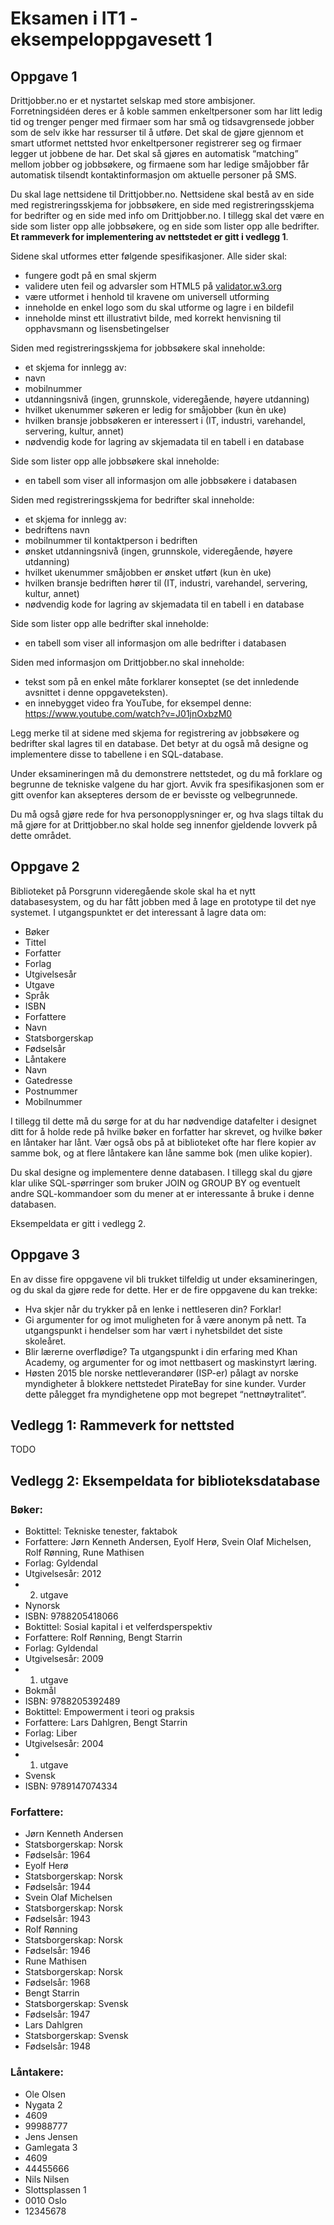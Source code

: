 # Eksamen i IT1 - eksempeloppgavesett 1

## Oppgave 1
Drittjobber.no er et nystartet selskap med store ambisjoner. Forretningsidéen deres er å koble sammen enkeltpersoner som har litt ledig tid og trenger penger med firmaer som har små og tidsavgrensede jobber som de selv ikke har ressurser til å utføre. Det skal de gjøre gjennom et smart utformet nettsted hvor enkeltpersoner registrerer seg og firmaer legger ut jobbene de har. Det skal så gjøres en automatisk “matching” mellom jobber og jobbsøkere, og firmaene som har ledige småjobber får automatisk tilsendt kontaktinformasjon om aktuelle personer på SMS.

Du skal lage nettsidene til Drittjobber.no. Nettsidene skal bestå av en side med registreringsskjema for jobbsøkere, en side med registreringsskjema for bedrifter og en side med info om Drittjobber.no. I tillegg skal det være en side som lister opp alle jobbsøkere, og en side som lister opp alle bedrifter. **Et rammeverk for implementering av nettstedet er gitt i vedlegg 1**.

Sidene skal utformes etter følgende spesifikasjoner. Alle sider skal:
* fungere godt på en smal skjerm
* validere uten feil og advarsler som HTML5 på [validator.w3.org](https://validator.w3.org)
* være utformet i henhold til kravene om universell utforming
* inneholde en enkel logo som du skal utforme og lagre i en bildefil
* inneholde minst ett illustrativt bilde, med korrekt henvisning til opphavsmann og lisensbetingelser

Siden med registreringsskjema for jobbsøkere skal inneholde:
* et skjema for innlegg av:
 * navn
 * mobilnummer
 * utdanningsnivå (ingen, grunnskole, videregående, høyere utdanning)
 * hvilket ukenummer søkeren er ledig for småjobber (kun èn uke)
 * hvilken bransje jobbsøkeren er interessert i (IT, industri, varehandel, servering, kultur, annet)
* nødvendig kode for lagring av skjemadata til en tabell i en database

Side som lister opp alle jobbsøkere skal inneholde:
* en tabell som viser all informasjon om alle jobbsøkere i databasen

Siden med registreringsskjema for bedrifter skal inneholde:
* et skjema for innlegg av:
 * bedriftens navn
 * mobilnummer til kontaktperson i bedriften
 * ønsket utdanningsnivå (ingen, grunnskole, videregående, høyere utdanning)
 * hvilket ukenummer småjobben er ønsket utført (kun èn uke)
 * hvilken bransje bedriften hører til (IT, industri, varehandel, servering, kultur, annet)
* nødvendig kode for lagring av skjemadata til en tabell i en database

Side som lister opp alle bedrifter skal inneholde:
* en tabell som viser all informasjon om alle bedrifter i databasen

Siden med informasjon om Drittjobber.no skal inneholde:
* tekst som på en enkel måte forklarer konseptet (se det innledende avsnittet i denne oppgaveteksten).
* en innebygget video fra YouTube, for eksempel denne: https://www.youtube.com/watch?v=J01jnOxbzM0 

Legg merke til at sidene med skjema for registrering av jobbsøkere og bedrifter skal lagres til en database. Det betyr at du også må designe og implementere disse to tabellene i en SQL-database.

Under eksamineringen må du demonstrere nettstedet, og du må forklare og begrunne de tekniske valgene du har gjort. Avvik fra spesifikasjonen som er gitt ovenfor kan aksepteres dersom de er bevisste og velbegrunnede. 

Du må også gjøre rede for hva personopplysninger er, og hva slags tiltak du må gjøre for at Drittjobber.no skal holde seg innenfor gjeldende lovverk på dette området.


## Oppgave 2
Biblioteket på Porsgrunn videregående skole skal ha et nytt databasesystem, og du har fått jobben med å lage en prototype til det nye systemet. I utgangspunktet er det interessant å lagre data om:

* Bøker
 * Tittel
 * Forfatter
 * Forlag
 * Utgivelsesår
 * Utgave
 * Språk
 * ISBN
* Forfattere 
 * Navn
 * Statsborgerskap
 * Fødselsår
* Låntakere
 * Navn
 * Gatedresse
 * Postnummer
 * Mobilnummer

I tillegg til dette må du sørge for at du har nødvendige datafelter i designet ditt for å holde rede på hvilke bøker en forfatter har skrevet, og hvilke bøker en låntaker har lånt. Vær også obs på at biblioteket ofte har flere kopier av samme bok, og at flere låntakere kan låne samme bok (men ulike kopier).

Du skal designe og implementere denne databasen. I tillegg skal du gjøre klar ulike SQL-spørringer som bruker JOIN og GROUP BY og eventuelt andre SQL-kommandoer som du mener at er interessante å bruke i denne databasen.

Eksempeldata er gitt i vedlegg 2.


## Oppgave 3
En av disse fire oppgavene vil bli trukket tilfeldig ut under eksamineringen, og du skal da gjøre rede for dette. Her er de fire oppgavene du kan trekke:

* Hva skjer når du trykker på en lenke i nettleseren din? Forklar!
* Gi argumenter for og imot muligheten for å være anonym på nett. Ta utgangspunkt i hendelser som har vært i nyhetsbildet det siste skoleåret.
* Blir lærerne overflødige? Ta utgangspunkt i din erfaring med Khan Academy, og argumenter for og imot nettbasert og maskinstyrt læring.
* Høsten 2015 ble norske nettleverandører (ISP-er) pålagt av norske myndigheter å blokkere nettstedet PirateBay for sine kunder. Vurder dette pålegget fra myndighetene opp mot begrepet “nettnøytralitet”. 


## Vedlegg 1: Rammeverk for nettsted
TODO

## Vedlegg 2: Eksempeldata for biblioteksdatabase

### Bøker:

* Boktittel: Tekniske tenester, faktabok
 * Forfattere: Jørn Kenneth Andersen, Eyolf Herø, Svein Olaf Michelsen, Rolf Rønning, Rune Mathisen
 * Forlag: Gyldendal
 * Utgivelsesår: 2012
 * 2. utgave
 * Nynorsk
 * ISBN: 9788205418066 
* Boktittel: Sosial kapital i et velferdsperspektiv
 * Forfattere: Rolf Rønning, Bengt Starrin 
 * Forlag: Gyldendal
 * Utgivelsesår: 2009
 * 1. utgave
 * Bokmål
 * ISBN: 9788205392489
* Boktittel: Empowerment i teori og praksis
 * Forfattere: Lars Dahlgren, Bengt Starrin
 * Forlag: Liber
 * Utgivelsesår: 2004
 * 1. utgave
 * Svensk
 * ISBN: 9789147074334

### Forfattere: 
* Jørn Kenneth Andersen
 * Statsborgerskap: Norsk
 * Fødselsår: 1964
* Eyolf Herø
 * Statsborgerskap: Norsk
 * Fødselsår: 1944
* Svein Olaf Michelsen
 * Statsborgerskap: Norsk
 * Fødselsår: 1943
* Rolf Rønning
 * Statsborgerskap: Norsk
 * Fødselsår: 1946
* Rune Mathisen
 * Statsborgerskap: Norsk
 * Fødselsår: 1968
* Bengt Starrin
 * Statsborgerskap: Svensk
 * Fødselsår: 1947
* Lars Dahlgren
 * Statsborgerskap: Svensk
 * Fødselsår: 1948

### Låntakere:
* Ole Olsen
 * Nygata 2
 * 4609
 * 99988777
* Jens Jensen
 * Gamlegata 3
 * 4609
 * 44455666
* Nils Nilsen
 * Slottsplassen 1
 * 0010 Oslo
 * 12345678

